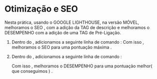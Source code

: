 # Otimização e SEO 

Nesta prática, usando o GOOGLE LIGHTHOUSE, na versão MÓVEL, melhoramos o SEO , com a adição da TAG de descrição e melhoramos o DESEMPENHO com a adição de uma TAG de Pré-Ligação.

1. Dentro do <head></head>, adicionamos a seguinte linha de comando :
	<meta name="description" content="Author W. S. Figueiredo" />
	Com isso , melhoramos o SEO para uma pontuação máxima .

2. Dentro do <head></head>, adicionamos a seguinte linha de comando :
	<link rel="preconnect" href="https://pokeapi.co/api/v2/pokemon?limit=20">
	Com isso , melhoramos o DESEMPENHO para uma pontuação melhor( que conseguimos ) .